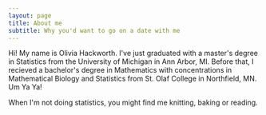 ```yaml
---
layout: page
title: About me
subtitle: Why you'd want to go on a date with me
---
```


Hi! My name is Olivia Hackworth. I've just graduated with a master's degree in Statistics from the University of Michigan in Ann Arbor, MI. Before that, I recieved a bachelor's degree in Mathematics with concentrations in Mathematical Biology and Statistics from St. Olaf College in Northfield, MN. Um Ya Ya!

When I'm not doing statistics, you might find me knitting, baking or reading. 
